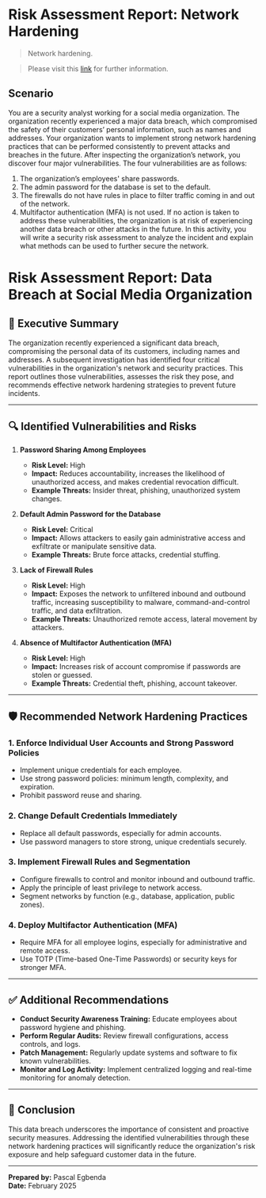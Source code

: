 # Risk Assessment Report: Network Hardening
> Network hardening. 

> Please visit this [link](https://www.coursera.org/learn/networks-and-network-security?specialization=google-cybersecurity) for further information. 

## Scenario 

You are a security analyst working for a social media organization. The organization recently experienced a major data breach, which compromised the safety of their customers’ personal information, such as names and addresses. Your organization wants to implement strong network hardening practices that can be performed consistently to prevent attacks and breaches in the future. 
After inspecting the organization’s network, you discover four major vulnerabilities. The four vulnerabilities are as follows:
1.	The organization’s employees' share passwords.
2.	The admin password for the database is set to the default.
3.	The firewalls do not have rules in place to filter traffic coming in and out of the network.
4.	Multifactor authentication (MFA) is not used. 
If no action is taken to address these vulnerabilities, the organization is at risk of experiencing another data breach or other attacks in the future. 
In this activity, you will write a security risk assessment to analyze the incident and explain what methods can be used to further secure the network.

# Risk Assessment Report: Data Breach at Social Media Organization

## 📌 Executive Summary

The organization recently experienced a significant data breach, compromising the personal data of its customers, including names and addresses. A subsequent investigation has identified four critical vulnerabilities in the organization's network and security practices. This report outlines those vulnerabilities, assesses the risk they pose, and recommends effective network hardening strategies to prevent future incidents.

---

## 🔍 Identified Vulnerabilities and Risks

1. **Password Sharing Among Employees**
   - **Risk Level:** High
   - **Impact:** Reduces accountability, increases the likelihood of unauthorized access, and makes credential revocation difficult.
   - **Example Threats:** Insider threat, phishing, unauthorized system changes.

2. **Default Admin Password for the Database**
   - **Risk Level:** Critical
   - **Impact:** Allows attackers to easily gain administrative access and exfiltrate or manipulate sensitive data.
   - **Example Threats:** Brute force attacks, credential stuffing.

3. **Lack of Firewall Rules**
   - **Risk Level:** High
   - **Impact:** Exposes the network to unfiltered inbound and outbound traffic, increasing susceptibility to malware, command-and-control traffic, and data exfiltration.
   - **Example Threats:** Unauthorized remote access, lateral movement by attackers.

4. **Absence of Multifactor Authentication (MFA)**
   - **Risk Level:** High
   - **Impact:** Increases risk of account compromise if passwords are stolen or guessed.
   - **Example Threats:** Credential theft, phishing, account takeover.

---

## 🛡️ Recommended Network Hardening Practices

### 1. Enforce Individual User Accounts and Strong Password Policies
   - Implement unique credentials for each employee.
   - Use strong password policies: minimum length, complexity, and expiration.
   - Prohibit password reuse and sharing.

### 2. Change Default Credentials Immediately
   - Replace all default passwords, especially for admin accounts.
   - Use password managers to store strong, unique credentials securely.

### 3. Implement Firewall Rules and Segmentation
   - Configure firewalls to control and monitor inbound and outbound traffic.
   - Apply the principle of least privilege to network access.
   - Segment networks by function (e.g., database, application, public zones).

### 4. Deploy Multifactor Authentication (MFA)
   - Require MFA for all employee logins, especially for administrative and remote access.
   - Use TOTP (Time-based One-Time Passwords) or security keys for stronger MFA.

---

## ✅ Additional Recommendations

- **Conduct Security Awareness Training:** Educate employees about password hygiene and phishing.
- **Perform Regular Audits:** Review firewall configurations, access controls, and logs.
- **Patch Management:** Regularly update systems and software to fix known vulnerabilities.
- **Monitor and Log Activity:** Implement centralized logging and real-time monitoring for anomaly detection.

---

## 📁 Conclusion

This data breach underscores the importance of consistent and proactive security measures. Addressing the identified vulnerabilities through these network hardening practices will significantly reduce the organization's risk exposure and help safeguard customer data in the future.

---

**Prepared by:** Pascal Egbenda  
**Date:** February 2025
